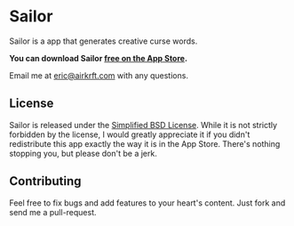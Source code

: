 # Sailor

Sailor is a app that generates creative curse words. 

**You can download Sailor [free on the App Store](http://itunes.apple.com/us/app/sailor/id416574379).**

Email me at <eric@airkrft.com> with any questions. 

## License

Sailor is released under the [Simplified BSD License](https://github.com/erickreutz/sailor/blob/master/LICENSE). While it is not strictly forbidden by the license, I would greatly appreciate it if you didn't redistribute this app exactly the way it is in the App Store. There's nothing stopping you, but please don't be a jerk.

## Contributing

Feel free to fix bugs and add features to your heart's content. Just fork and send me a pull-request.
